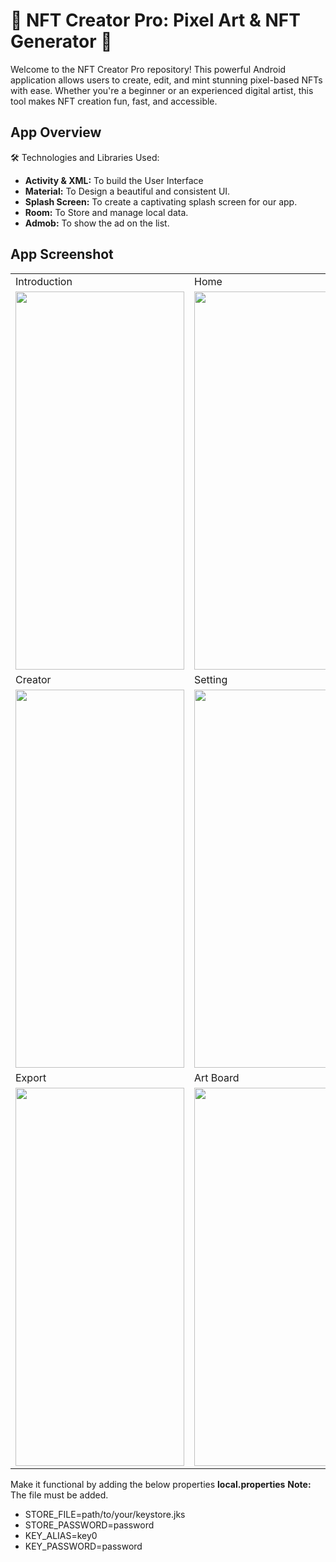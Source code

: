 # 🚀 NFT Creator Pro: Pixel Art & NFT Generator 🚀
Welcome to the NFT Creator Pro repository! This powerful Android application allows users to create, edit, and mint stunning pixel-based NFTs with ease. Whether you're a beginner or an experienced digital artist, this tool makes NFT creation fun, fast, and accessible.

## App Overview

🛠 Technologies and Libraries Used:
- **Activity & XML:** To build the User Interface
- **Material:** To Design a beautiful and consistent UI.
- **Splash Screen:** To create a captivating splash screen for our app.
- **Room:** To Store and manage local data.
- **Admob:** To show the ad on the list.
  
## App Screenshot
<table>
  <tr>
    <td>Introduction</td>
     <td>Home</td>
  </tr>
  <tr>
    <td><img src="https://github.com/user-attachments/assets/9709c500-8bf2-4f3e-a6f4-4f06d9b87473" width=270 height=605></td>
    <td><img src="https://github.com/user-attachments/assets/18d25548-5d71-4ff9-9eb0-926b4004fd07" width=270 height=605></td>
  </tr>

  
  <tr>
    <td>Creator</td>
     <td>Setting</td>
  </tr>
  <tr>
    <td><img src="https://github.com/user-attachments/assets/fac2eb03-cfd8-40a5-bed2-bddbfc1a2c33" width=270 height=605></td>
    <td><img src="https://github.com/user-attachments/assets/83a1f448-1d27-4be5-ba01-3180f97066b8" width=270 height=605></td>
  </tr>
  
  
  <tr>
    <td>Export</td>
     <td>Art Board</td>
  </tr>
  <tr>
    <td><img src="https://github.com/user-attachments/assets/63b6704b-87da-49a8-851e-a4dd359a525c" width=270 height=605></td>
    <td><img src="https://github.com/user-attachments/assets/a2365985-1d13-48b7-ac91-54bd5a18d2b6" width=270 height=605></td>
  </tr>
 </table>


Make it functional by adding the below properties **local.properties**
**Note:** The file must be added.
- STORE_FILE=path/to/your/keystore.jks
- STORE_PASSWORD=password
- KEY_ALIAS=key0
- KEY_PASSWORD=password

 



